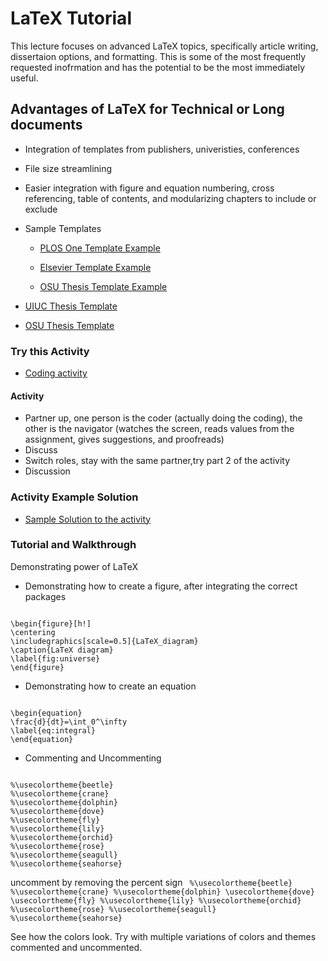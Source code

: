 # **LaTeX Tutorial**

This lecture focuses on advanced LaTeX topics, specifically article writing, dissertaion options, and formatting. This is some of the most frequently requested inofrmation
and has the potential to be the most immediately useful.

## **Advantages of LaTeX for Technical or Long documents**
* Integration of templates from publishers, univeristies, conferences
* File size streamlining
* Easier integration with figure and equation numbering, cross referencing, table of contents, and modularizing chapters to include or exclude

* Sample Templates
  * [PLOS One Template Example](https://www.youtube.com/watch?v=2IpdTQhj6cg&ab_channel=AshleeN.FordVersypt)

  * [Elsevier Template Example](https://www.youtube.com/watch?v=vO9O7Nuk0XM&ab_channel=AshleeN.FordVersypt)
  
  * [OSU Thesis Template Example](https://www.youtube.com/watch?v=gHp1IWxEink&ab_channel=AshleeN.FordVersypt)
  
* [UIUC Thesis Template](https://github.com/bardsoftware/template-thes-uiuc)

* [OSU Thesis Template](https://github.com/mitchute/OSULaTeXTheisTemplate)
 
### **Try this Activity**
* [Coding activity](https://github.com/ashleefv/ApplNumComp/blob/master/LaTeX%20basics%20activity.pdf)
  
#### Activity
* Partner up, one person is the coder (actually doing the coding), the other is the navigator (watches the screen, reads values from the assignment, gives suggestions, and proofreads)
* Discuss
* Switch roles, stay with the same partner,try part 2 of the activity
* Discussion

### **Activity Example Solution**
* [Sample Solution to the activity](https://www.youtube.com/watch?v=KSrDadBdp7w&feature=emb_title&ab_channel=AshleeN.FordVersypt)

### **Tutorial and Walkthrough**
Demonstrating power of LaTeX

* Demonstrating how to create a figure, after integrating the correct packages
<code>
\begin{figure}[h!]
\centering
\includegraphics[scale=0.5]{LaTeX_diagram}
\caption{LaTeX diagram}
\label{fig:universe}
\end{figure}
</code>

* Demonstrating how to create an equation

<code>
\begin{equation}
\frac{d}{dt}=\int_0^\infty
\label{eq:integral}
\end{equation}
</code>

* Commenting and Uncommenting

<code>
%\usecolortheme{beetle}
%\usecolortheme{crane}
%\usecolortheme{dolphin}
%\usecolortheme{dove}
%\usecolortheme{fly}
%\usecolortheme{lily}
%\usecolortheme{orchid}
%\usecolortheme{rose}
%\usecolortheme{seagull}
%\usecolortheme{seahorse}
</code>

uncomment by removing the percent sign
<code>
%\usecolortheme{beetle}
%\usecolortheme{crane}
%\usecolortheme{dolphin}
\usecolortheme{dove}
\usecolortheme{fly}
%\usecolortheme{lily}
%\usecolortheme{orchid}
%\usecolortheme{rose}
%\usecolortheme{seagull}
%\usecolortheme{seahorse}
</code>

See how the colors look. 
Try with multiple variations of colors and themes commented and uncommented. 

